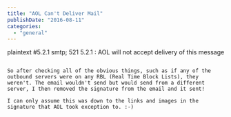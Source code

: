 ```yaml
---
title: "AOL Can't Deliver Mail"
publishDate: "2016-08-11"
categories: 
  - "general"
---
```


plaintext
#5.2.1 smtp; 521 5.2.1 : AOL will not accept delivery of this message
```

So after checking all of the obvious things, such as if any of the outbound servers were on any RBL (Real Time Block Lists), they weren't. The email wouldn't send but would send from a different server, I then removed the signature from the email and it sent!

I can only assume this was down to the links and images in the signature that AOL took exception to. :-)
